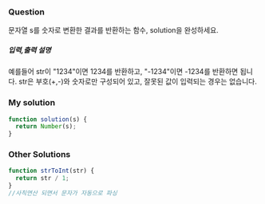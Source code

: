 ### Question

문자열 s를 숫자로 변환한 결과를 반환하는 함수, solution을 완성하세요.

##### 입력,출력 설명

예를들어 str이 "1234"이면 1234를 반환하고, "-1234"이면 -1234를 반환하면 됩니다.
str은 부호(+,-)와 숫자로만 구성되어 있고, 잘못된 값이 입력되는 경우는 없습니다.

### My solution

```javascript
function solution(s) {
  return Number(s);
}
```

### Other Solutions

```javascript
function strToInt(str) {
  return str / 1;
}
//사칙연산 되면서 문자가 자동으로 파싱
```
 